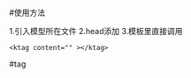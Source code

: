 ###

#使用方法

1.引入模型所在文件
2.head添加
	<script>
			Vue.component('ktag', ktag)
	</script>
3.模板里直接调用
	
	<ktag content="" ></ktag>

#tag

<ktag content="" ></ktag>